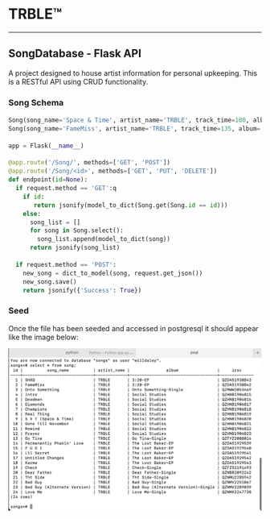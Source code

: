 # TRBLE™ 
---
## SongDatabase - Flask API

A project designed to house artist information for personal upkeeping. This is a RESTful API using CRUD functionality.

### Song Schema

``` py
Song(song_name='Space & Time', artist_name='TRBLE', track_time=180, album='Social Studies').save()
Song(song_name='FameMiss', artist_name='TRBLE', track_time=135, album='3:20').save()

app = Flask(__name__)

@app.route('/Song/', methods=['GET', 'POST'])
@app.route('/Song/<id>', methods=['GET', 'PUT', 'DELETE'])
def endpoint(id=None):
  if request.method == 'GET':q
    if id: 
       return jsonify(model_to_dict(Song.get(Song.id == id)))
    else:
      song_list = []
      for song in Song.select():
        song_list.append(model_to_dict(song))
      return jsonify(song_list)

  if request.method == 'POST':
    new_song = dict_to_model(song, request.get_json())
    new_song.save()
    return jsonify({'Success': True}) 
```

### Seed

Once the file has been seeded and accessed in postgresql it should appear like the image below:

![ALT](/seed%20data%20update.png)



